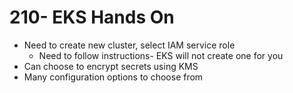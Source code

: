 # 210- EKS Hands On
- Need to create new cluster, select IAM service role
	- Need to follow instructions- EKS will not create one for you
- Can choose to encrypt secrets using KMS
- Many configuration options to choose from
